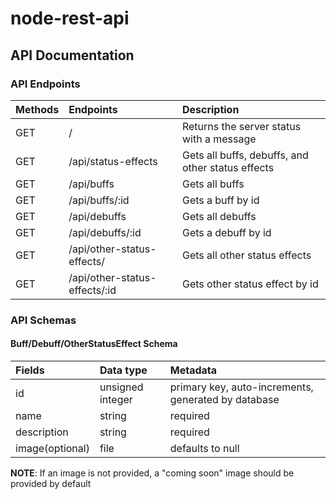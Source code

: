 # node-rest-api

## API Documentation

### API Endpoints

| Methods | Endpoints                        | Description                                       |
| :---    | :---                             | :---                                              |
| GET     | /                                | Returns the server status with a message          |
| GET     | /api/status-effects              | Gets all buffs, debuffs, and other status effects |
| GET     | /api/buffs                       | Gets all buffs                                    |
| GET     | /api/buffs/:id                   | Gets a buff by id                                 |
| GET     | /api/debuffs                     | Gets all debuffs                                  |
| GET     | /api/debuffs/:id                 | Gets a debuff by id                               |
| GET     | /api/other-status-effects/       | Gets all other status effects                     |
| GET     | /api/other-status-effects/:id    | Gets other status effect by id                    |

### API Schemas

#### Buff/Debuff/OtherStatusEffect Schema

| Fields          | Data type        | Metadata                                            |
| :---            | :---             | :---                                                |
| id              | unsigned integer | primary key, auto-increments, generated by database |
| name            | string           | required                                            |
| description     | string           | required                                            |
| image(optional) | file             | defaults to null                                    |

**NOTE**: If an image is not provided, a "coming soon" image should be provided by default
